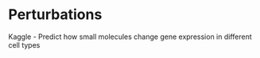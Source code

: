 # Perturbations
Kaggle - Predict how small molecules change gene expression in different cell types

